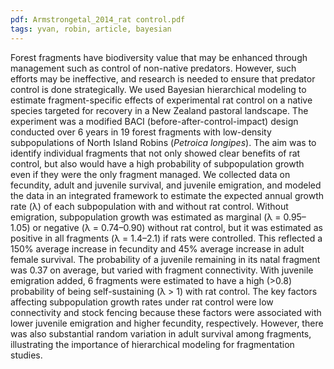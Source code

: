 ```yaml
---
pdf: Armstrongetal_2014_rat control.pdf
tags: yvan, robin, article, bayesian
---
```

Forest fragments have biodiversity value that may be enhanced through management such as control of non-native predators. However, such efforts may be ineffective, and research is needed to ensure that predator control is done strategically. We used Bayesian hierarchical modeling to estimate fragment-specific effects of experimental rat control on a native species targeted for recovery in a New Zealand pastoral landscape. The experiment was a modified BACI (before-after-control-impact) design conducted over 6 years in 19 forest fragments with low-density subpopulations of North Island Robins (*Petroica longipes*). The aim was to identify individual fragments that not only showed clear benefits of rat control, but also would have a high probability of subpopulation growth even if they were the only fragment managed. We collected data on fecundity, adult and juvenile survival, and juvenile emigration, and modeled the data in an integrated framework to estimate the expected annual growth rate (λ) of each subpopulation with and without rat control. Without emigration, subpopulation growth was estimated as marginal (λ = 0.95–1.05) or negative (λ = 0.74–0.90) without rat control, but it was estimated as positive in all fragments (λ = 1.4–2.1) if rats were controlled. This reflected a 150% average increase in fecundity and 45% average increase in adult female survival. The probability of a juvenile remaining in its natal fragment was 0.37 on average, but varied with fragment connectivity. With juvenile emigration added, 6 fragments were estimated to have a high (>0.8) probability of being self-sustaining (λ > 1) with rat control. The key factors affecting subpopulation growth rates under rat control were low connectivity and stock fencing because these factors were associated with lower juvenile emigration and higher fecundity, respectively. However, there was also substantial random variation in adult survival among fragments, illustrating the importance of hierarchical modeling for fragmentation studies.

